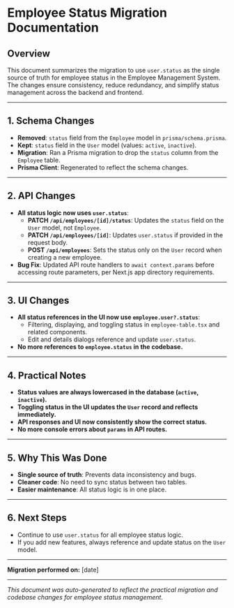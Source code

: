 # Employee Status Migration Documentation

## Overview
This document summarizes the migration to use `user.status` as the single source of truth for employee status in the Employee Management System. The changes ensure consistency, reduce redundancy, and simplify status management across the backend and frontend.

---

## 1. Schema Changes
- **Removed**: `status` field from the `Employee` model in `prisma/schema.prisma`.
- **Kept**: `status` field in the `User` model (values: `active`, `inactive`).
- **Migration**: Ran a Prisma migration to drop the `status` column from the `Employee` table.
- **Prisma Client**: Regenerated to reflect the schema changes.

---

## 2. API Changes
- **All status logic now uses `user.status`**:
  - **PATCH `/api/employees/[id]/status`**: Updates the `status` field on the `User` model, not `Employee`.
  - **PATCH `/api/employees/[id]`**: Updates `user.status` if provided in the request body.
  - **POST `/api/employees`**: Sets the status only on the `User` record when creating a new employee.
- **Bug Fix**: Updated API route handlers to `await context.params` before accessing route parameters, per Next.js app directory requirements.

---

## 3. UI Changes
- **All status references in the UI now use `employee.user?.status`**:
  - Filtering, displaying, and toggling status in `employee-table.tsx` and related components.
  - Edit and details dialogs reference and update `user.status`.
- **No more references to `employee.status` in the codebase.**

---

## 4. Practical Notes
- **Status values are always lowercased in the database (`active`, `inactive`).**
- **Toggling status in the UI updates the `User` record and reflects immediately.**
- **API responses and UI now consistently show the correct status.**
- **No more console errors about `params` in API routes.**

---

## 5. Why This Was Done
- **Single source of truth**: Prevents data inconsistency and bugs.
- **Cleaner code**: No need to sync status between two tables.
- **Easier maintenance**: All status logic is in one place.

---

## 6. Next Steps
- Continue to use `user.status` for all employee status logic.
- If you add new features, always reference and update status on the `User` model.

---

**Migration performed on:** [date]

---

*This document was auto-generated to reflect the practical migration and codebase changes for employee status management.* 